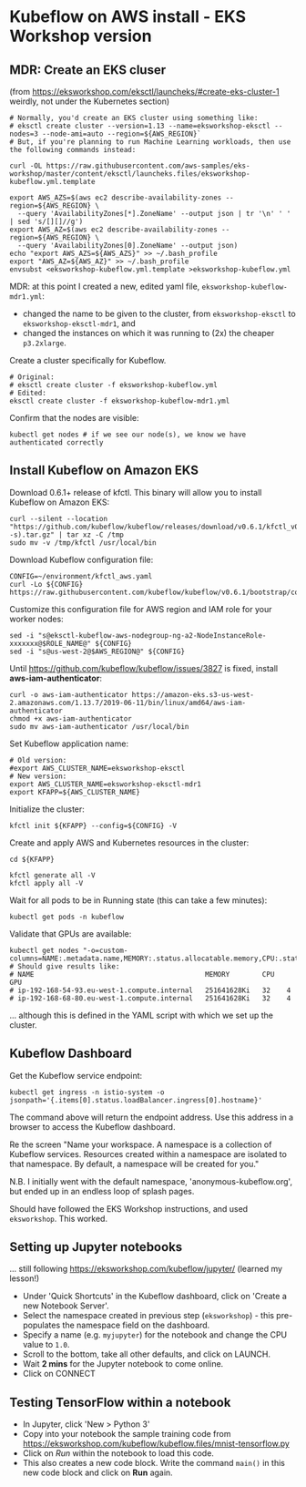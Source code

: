 # Kubeflow on AWS install - EKS Workshop version #

## MDR: Create an EKS cluser ##
(from https://eksworkshop.com/eksctl/launcheks/#create-eks-cluster-1 weirdly, not under the Kubernetes section)

```
# Normally, you'd create an EKS cluster using something like: 
# eksctl create cluster --version=1.13 --name=eksworkshop-eksctl --nodes=3 --node-ami=auto --region=${AWS_REGION}`
# But, if you're planning to run Machine Learning workloads, then use the following commands instead:

curl -OL https://raw.githubusercontent.com/aws-samples/eks-workshop/master/content/eksctl/launcheks.files/eksworkshop-kubeflow.yml.template

export AWS_AZS=$(aws ec2 describe-availability-zones --region=${AWS_REGION} \
  --query 'AvailabilityZones[*].ZoneName' --output json | tr '\n' ' ' | sed 's/[][]//g')
export AWS_AZ=$(aws ec2 describe-availability-zones --region=${AWS_REGION} \
  --query 'AvailabilityZones[0].ZoneName' --output json)
echo "export AWS_AZS=${AWS_AZS}" >> ~/.bash_profile
export "AWS_AZ=${AWS_AZ}" >> ~/.bash_profile
envsubst <eksworkshop-kubeflow.yml.template >eksworkshop-kubeflow.yml
```

MDR: at this point I created a new, edited yaml file, `eksworkshop-kubeflow-mdr1.yml`:
- changed the name to be given to the cluster, from `eksworkshop-eksctl` to `eksworkshop-eksctl-mdr1`, and 
- changed the instances on which it was running to (2x) the cheaper `p3.2xlarge`.

Create a cluster specifically for Kubeflow.
```
# Original:
# eksctl create cluster -f eksworkshop-kubeflow.yml
# Edited:
eksctl create cluster -f eksworkshop-kubeflow-mdr1.yml
```

Confirm that the nodes are visible:
```
kubectl get nodes # if we see our node(s), we know we have authenticated correctly
```

## Install Kubeflow on Amazon EKS ##
Download 0.6.1+ release of kfctl. This binary will allow you to install Kubeflow on Amazon EKS:

```
curl --silent --location "https://github.com/kubeflow/kubeflow/releases/download/v0.6.1/kfctl_v0.6.1_$(uname -s).tar.gz" | tar xz -C /tmp
sudo mv -v /tmp/kfctl /usr/local/bin
```

Download Kubeflow configuration file:
```
CONFIG=~/environment/kfctl_aws.yaml
curl -Lo ${CONFIG} https://raw.githubusercontent.com/kubeflow/kubeflow/v0.6.1/bootstrap/config/kfctl_aws.yaml
```

Customize this configuration file for AWS region and IAM role for your worker nodes:
```
sed -i "s@eksctl-kubeflow-aws-nodegroup-ng-a2-NodeInstanceRole-xxxxxxx@$ROLE_NAME@" ${CONFIG}
sed -i "s@us-west-2@$AWS_REGION@" ${CONFIG}
```

Until https://github.com/kubeflow/kubeflow/issues/3827 is fixed, install **aws-iam-authenticator**:
```
curl -o aws-iam-authenticator https://amazon-eks.s3-us-west-2.amazonaws.com/1.13.7/2019-06-11/bin/linux/amd64/aws-iam-authenticator
chmod +x aws-iam-authenticator
sudo mv aws-iam-authenticator /usr/local/bin
``` 

Set Kubeflow application name:
```
# Old version:
#export AWS_CLUSTER_NAME=eksworkshop-eksctl
# New version:
export AWS_CLUSTER_NAME=eksworkshop-eksctl-mdr1
export KFAPP=${AWS_CLUSTER_NAME}
```

Initialize the cluster:
```
kfctl init ${KFAPP} --config=${CONFIG} -V
```

Create and apply AWS and Kubernetes resources in the cluster:
```
cd ${KFAPP}

kfctl generate all -V
kfctl apply all -V
```

Wait for all pods to be in Running state (this can take a few minutes):
```
kubectl get pods -n kubeflow
```

Validate that GPUs are available:
```
kubectl get nodes "-o=custom-columns=NAME:.metadata.name,MEMORY:.status.allocatable.memory,CPU:.status.allocatable.cpu,GPU:.status.allocatable.nvidia\.com/gpu"
# Should give results like:
# NAME                                          MEMORY        CPU   GPU
# ip-192-168-54-93.eu-west-1.compute.internal   251641628Ki   32    4
# ip-192-168-68-80.eu-west-1.compute.internal   251641628Ki   32    4
```
... although this is defined in the YAML script with which we set up the cluster.

## Kubeflow Dashboard ##
Get the Kubeflow service endpoint:
```
kubectl get ingress -n istio-system -o jsonpath='{.items[0].status.loadBalancer.ingress[0].hostname}'
```
The command above will return the endpoint address. Use this address in a browser to access the Kubeflow dashboard.

Re the screen "Name your workspace. A namespace is a collection of Kubeflow services. Resources created within a namespace are isolated to that namespace. By default, a namespace will be created for you."

N.B. I initially went with the default namespace, 'anonymous-kubeflow.org', but ended up in an endless loop of splash pages.

Should have followed the EKS Workshop instructions, and used `eksworkshop`. This worked.

## Setting up Jupyter notebooks ##
... still following https://eksworkshop.com/kubeflow/jupyter/ (learned my lesson!)

- Under 'Quick Shortcuts' in the Kubeflow dashboard, click on 'Create a new Notebook Server'.
- Select the namespace created in previous step (`eksworkshop`) - this pre-populates the namespace field on the dashboard. 
- Specify a name (e.g. `myjupyter`) for the notebook and change the CPU value to `1.0`.
- Scroll to the bottom, take all other defaults, and click on LAUNCH.
- Wait **2 mins** for the Jupyter notebook to come online. 
- Click on CONNECT

## Testing TensorFlow within a notebook ##
- In Jupyter, click 'New > Python 3'
- Copy into your notebook the sample training code from https://eksworkshop.com/kubeflow/kubeflow.files/mnist-tensorflow.py
- Click on *Run* within the notebook to load this code.
- This also creates a new code block. Write the command `main()` in this new code block and click on **Run** again.






